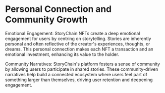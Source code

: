 # Personal Connection and Community Growth

Emotional Engagement: StoryChain NFTs create a deep emotional engagement for users by centring on storytelling. Stories are inherently personal and often reflective of the creator's experiences, thoughts, or dreams. This personal connection makes each NFT a transaction and an emotional investment, enhancing its value to the holder.

Community Narratives: StoryChain's platform fosters a sense of community by allowing users to participate in shared stories. These community-driven narratives help build a connected ecosystem where users feel part of something larger than themselves, driving user retention and deepening engagement.
